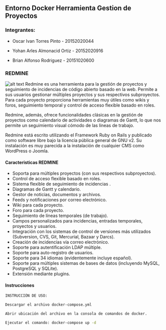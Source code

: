 ## Entorno Docker Herramienta Gestion de Proyectos
### Integrantes:
- Oscar Ivan Torres Pinto - 20152020044

- Yohan Arles Almonacid Ortiz - 20152020916 

- Brian Alfonso Rodriguez - 20151020600


### REDMINE
![alt text](http://github.com/oscarTopinOne/Gestion-Tecnologica/tree/master/Docker%20Herramienta%20Gestion%20de%20Proyectos/asset/to/img.png) 
Redmine es una herramienta para la gestión de proyectos y seguimiento de incidencias de código abierto basado en la web. Permite a sus usuarios gestionar múltiples proyectos y sus respectivos subproyectos. Para cada proyecto proporciona herramientas muy útiles como wikis y foros, seguimiento temporal y control de acceso flexible basado en roles.

Redmine, además, ofrece funcionalidades clásicas en la gestión de proyectos como calendario de actividades o diagramas de Gantt, lo que nos permite un seguimiento visual cómodo de las líneas de trabajo.

Redmine está escrito utilizando el Framework Ruby on Rails y publicado como software libre bajo la licencia pública general de GNU v2. Su instalación es muy parecida a la instalación de cualquier CMS como WordPress o Joomla.

#### Caracteristicas REDMINE

- Soporta para múltiples proyectos (con sus respectivos subproyectos).
- Control de acceso flexible basado en roles.
- Sistema flexible de seguimiento de incidencias .
- Diagramas de Gantt y calendario.
- Gestor de noticias, documentos y archivos.
- Feeds y notificaciones por correo electrónico.
- Wiki para cada proyecto.
- Foro para cada proyecto.
- Seguimiento de líneas temporales (de trabajo).
- Campos personalizados para incidencias, entradas temporales, proyectos y usuarios.
- Integración con los sistemas de control de versiones más utilizados (Subversion, CVS, Git, Mercurial, Bazaar y Darcs).
- Creación de incidencias vía correo electrónico.
- Soporte para autentificación LDAP múltiple.
- Soporte para auto-registro de usuarios.
- Soporte para 34 idiomas (evidentemente incluye español).
- Soporte para múltiples sistemas de bases de datos (incluyendo MySQL, PostgreSQL y SQLite).
- Extensión mediante plugins.

#### Instrucciones
```sh
INSTRUCCIÓN DE USO:

Descargar el archivo docker-compose.yml

Abrir ubicación del archivo en la consola de comandos de docker.

Ejecutar el comando: docker-compose up -d
```

